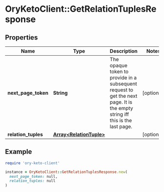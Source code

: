 # OryKetoClient::GetRelationTuplesResponse

## Properties

| Name | Type | Description | Notes |
| ---- | ---- | ----------- | ----- |
| **next_page_token** | **String** | The opaque token to provide in a subsequent request to get the next page. It is the empty string iff this is the last page. | [optional] |
| **relation_tuples** | [**Array&lt;RelationTuple&gt;**](RelationTuple.md) |  | [optional] |

## Example

```ruby
require 'ory-keto-client'

instance = OryKetoClient::GetRelationTuplesResponse.new(
  next_page_token: null,
  relation_tuples: null
)
```

